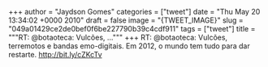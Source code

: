 
+++
author = "Jaydson Gomes"
categories = ["tweet"]
date = "Thu May 20 13:34:02 +0000 2010"
draft = false
image = "{TWEET_IMAGE}"
slug = "049a01429ce2de0bef0f6be227790b39c4cdf911"
tags = ["tweet"]
title = """RT: @botaoteca: Vulcões, ..."""
+++
RT: @botaoteca: Vulcões, terremotos e bandas emo-digitais. Em 2012, o mundo tem tudo para dar restarte. http://bit.ly/cZKcTv
